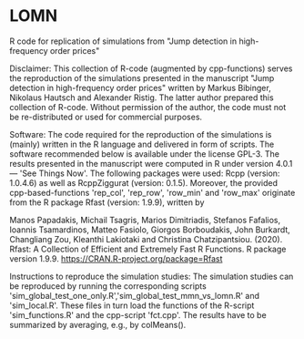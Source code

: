 # LOMN
R code for replication of simulations from "Jump detection in high-frequency order prices"

Disclaimer:
This collection of R-code (augmented by cpp-functions) serves the reproduction of the 
simulations presented in the manuscript "Jump detection in high-frequency order prices" 
written by Markus Bibinger, Nikolaus Hautsch and Alexander Ristig. The latter author 
prepared this collection of R-code. Without permission of the author, the code must not 
be re-distributed or used for commercial purposes.


Software:
The code required for the reproduction of the simulations is (mainly) written in the R 
language and delivered in form of scripts. The software recommended below is available 
under the license GPL-3. The results presented in the manuscript were computed in R 
under version 4.0.1 — 'See Things Now'. The following packages were used: Rcpp 
(version: 1.0.4.6) as well as RcppZiggurat (version: 0.1.5). Moreover, the provided 
cpp-based-functions 'rep_col', 'rep_row', 'row_min' and 'row_max' originate from the 
R package Rfast (version: 1.9.9), written by

Manos Papadakis, Michail Tsagris, Marios Dimitriadis, Stefanos Fafalios, Ioannis Tsamardinos,
Matteo Fasiolo, Giorgos Borboudakis, John Burkardt, Changliang Zou, Kleanthi Lakiotaki 
and Christina Chatzipantsiou. (2020). 
Rfast: A Collection of Efficient and Extremely Fast R Functions. R package version 1.9.9.
https://CRAN.R-project.org/package=Rfast


Instructions to reproduce the simulation studies:
The simulation studies can be reproduced by running the corresponding scripts
'sim_global_test_one_only.R','sim_global_test_mmn_vs_lomn.R' and 'sim_local.R'. 
These files in turn load the functions of the R-script 'sim_functions.R' and the cpp-script 
'fct.cpp'. The results have to be summarized by averaging, e.g., by colMeans().
